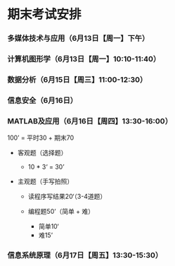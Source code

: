 # 期末考试安排

### 多媒体技术与应用（6月13日【周一】下午）

### 计算机图形学（6月13日【周一】10:10-11:40）

### 数据分析（6月15日【周三】11:00-12:30）

### 信息安全（6月16日）

### MATLAB及应用（6月16日【周四】13:30-16:00）

100’ = 平时30 + 期末70

* 客观题（选择题）

  * 10 * 3‘ = 30’

* 主观题（手写拍照）

  * 读程序写结果20‘（3-4道题）

  * 编程题50’（简单 + 难）

    * 简单10‘
    * 难15’


### 信息系统原理（6月17日【周五】13:30-15:30）

